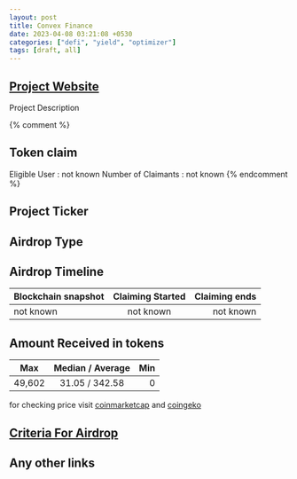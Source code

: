 ```yaml
---
layout: post
title: Convex Finance
date: 2023-04-08 03:21:08 +0530
categories: ["defi", "yield", "optimizer"]
tags: [draft, all]
---
```


## [Project Website](link)

Project Description

{% comment %}

## Token claim

Eligible User : not known
Number of Claimants : not known
{% endcomment %}

## Project Ticker

## Airdrop Type

## Airdrop Timeline

| Blockchain snapshot | Claiming Started | Claiming ends |
| ------------------- | :--------------: | ------------: |
| not known           |    not known     |     not known |

## Amount Received in tokens

| Max    | Median / Average | Min |
| ------ | :--------------: | --: |
| 49,602 |  31.05 / 342.58  |   0 |

for checking price visit [coinmarketcap](https://coinmarketcap.com/currencies/) and [coingeko](https://www.coingecko.com/en/coins/)

## [Criteria For Airdrop](https://docs.convexfinance.com/convexfinance/guides/claiming-your-airdrop)

## Any other links
